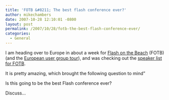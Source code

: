 ```yaml
---
title: 'FOTB &#8211; The best flash conference ever?'
author: mikechambers
date: 2007-10-28 12:10:01 -0800
layout: post
permalink: /2007/10/28/fotb-the-best-flash-conference-ever/
categories:
  - General
---
```



I am heading over to Europe in about a week for [Flash on the Beach][1] (FOTB) (and the [European user group tour][2]), and was checking out the [speaker list for FOTB][3].

It is pretty amazing, which brought the following question to mind&#8221;

Is this going to be the best Flash conference ever?

Discuss...

 [1]: http://www.flashonthebeach.com/speakers/
 [2]: http://www.mikechambers.com/blog/2007/10/15/european-user-group-tour-mike-chambers-and-lee-brimelow/
 [3]: http://www.flashonthebeach.com/speakers